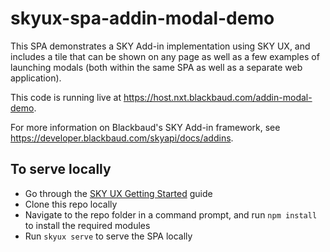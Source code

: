 # skyux-spa-addin-modal-demo

This SPA demonstrates a SKY Add-in implementation using SKY UX, and includes a tile that can be shown on any page as well as a few examples
of launching modals (both within the same SPA as well as a separate web application).

This code is running live at https://host.nxt.blackbaud.com/addin-modal-demo.

For more information on Blackbaud's SKY Add-in framework, see https://developer.blackbaud.com/skyapi/docs/addins.

## To serve locally

- Go through the <a href="https://developer.blackbaud.com/skyux/learn/get-started" target="_blank">SKY UX Getting Started</a> guide
- Clone this repo locally
- Navigate to the repo folder in a command prompt, and run `npm install` to install the required modules
- Run `skyux serve` to serve the SPA locally
